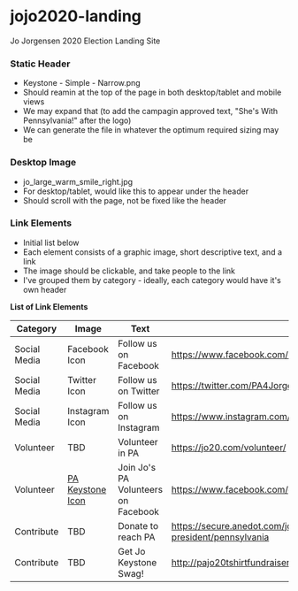# jojo2020-landing
Jo Jorgensen 2020 Election Landing Site

### Static Header
  * Keystone - Simple - Narrow.png
  * Should reamin at the top of the page in both desktop/tablet and mobile views
  * We may expand that (to add the campagin approved text, "She's With Pennsylvania!" after the logo)
  * We can generate the file in whatever the optimum required sizing may be
  
### Desktop Image
  * jo_large_warm_smile_right.jpg
  * For desktop/tablet, would like this to appear under the header
  * Should scroll with the page, not be fixed like the header
  
### Link Elements
  * Initial list below
  * Each element consists of a graphic image, short descriptive text, and a link
  * The image should be clickable, and take people to the link
  * I've grouped them by category - ideally, each category would have it's own header

**List of Link Elements**

Category | Image | Text | Link
------------ | ------------ | ------------- | -------------
Social Media | Facebook Icon | Follow us on Facebook | https://www.facebook.com/Keystone4JoJo/
Social Media | Twitter Icon | Follow us on Twitter | https://twitter.com/PA4Jorgensen
Social Media | Instagram Icon | Follow us on Instagram | https://www.instagram.com/pa4jorgensen/
Volunteer | TBD | Volunteer in PA | https://jo20.com/volunteer/
Volunteer | [PA Keystone Icon](https://www.facebook.com/Keystone4JoJo/photos/a.104257921309109/126425769092324/) | Join Jo's PA Volunteers on Facebook| https://www.facebook.com/groups/PennsylvaniaForJorgensen/
Contribute | TBD | Donate to reach PA | https://secure.anedot.com/jo-jorgensen-for-president/pennsylvania
Contribute | TBD | Get Jo Keystone Swag! | http://pajo20tshirtfundraiser.square.site
